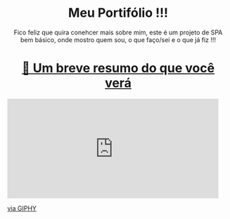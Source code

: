 <h1 align="center"> Meu Portifólio !!! </h1>

<p align="center"> Fico feliz que quira conehcer mais sobre mim, este é um projeto de SPA bem básico, 
onde mostro quem sou, o que faço/sei e o que já fiz !!! </p>

<h1 align="center">
    <a href="https://bolodissenoura.github.io/daniellimae/">🔗 Um breve resumo do que você verá</a>
</h1>
<iframe src="https://giphy.com/embed/J3rQH9z5X0QhQGG5kY" width="480" height="227" frameBorder="0" class="giphy-embed" allowFullScreen></iframe><p><a href="https://giphy.com/gifs/portigolio-J3rQH9z5X0QhQGG5kY">via GIPHY</a></p>
